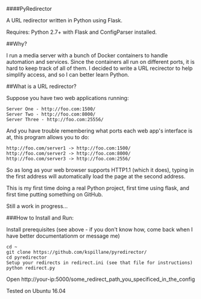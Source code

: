 ####PyRedirector

A URL redirector written in Python using Flask.

Requires: Python 2.7+ with Flask and ConfigParser installed.

##Why?

I run a media server with a bunch of Docker containers to handle automation and services.
Since the containers all run on different ports, it is hard to keep track of all of them.
I decided to write a URL recirector to help simplify access, and so I can better learn Python.

##What is a URL redirector?

Suppose you have two web applications running:

```
Server One - http://foo.com:1500/
Server Two - http://foo.com:8000/
Server Three - http://foo.com:25556/
```
And you have trouble remembering what ports each web app's interface is at, this program allows you to do:

```
http://foo.com/server1 -> http://foo.com:1500/
http://foo.com/server2 -> http://foo.com:8000/
http://foo.com/server3 -> http://foo.com:2556/
```

So as long as your web browser supports HTTP1.1 (which it does), typing in the first address will automatically load the page at the second address.

This is my first time doing a real Python project, first time using flask, and first time putting something on GitHub.

Still a work in progress...

###How to Install and Run:

Install prerequisites (see above - if you don't know how, come back when I have better documentationm or message me)

```
cd ~
git clone https://github.com/kspillane/pyredirector/
cd pyredirector
Setup your redirects in redirect.ini (see that file for instructions)
python redirect.py
```
Open http://your-ip:5000/some_redirect_path_you_specificed_in_the_config

Tested on Ubuntu 16.04
